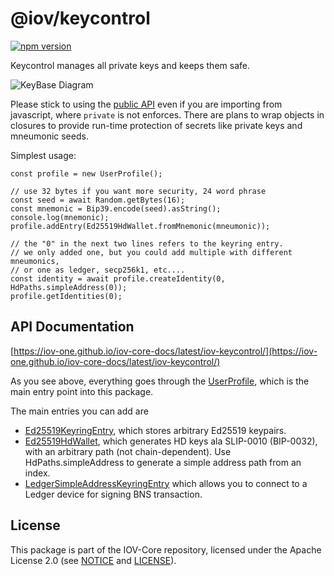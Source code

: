 # @iov/keycontrol

[![npm version](https://img.shields.io/npm/v/@iov/keycontrol.svg)](https://www.npmjs.com/package/@iov/keycontrol)

Keycontrol manages all private keys and keeps them safe.

![KeyBase Diagram](https://raw.githubusercontent.com/iov-one/iov-core/master/docs/KeyBaseDiagram.png)

Please stick to using the [public API](https://iov-one.github.io/iov-core-docs/latest/iov-keycontrol/classes/userprofile.html)
even if you are importing from javascript, where `private` is not enforces. There are plans to wrap
objects in closures to provide run-time protection of secrets like private keys and mneumonic seeds.

Simplest usage:

```
const profile = new UserProfile();

// use 32 bytes if you want more security, 24 word phrase
const seed = await Random.getBytes(16);
const mnemonic = Bip39.encode(seed).asString();
console.log(mnemonic);
profile.addEntry(Ed25519HdWallet.fromMnemonic(mneumonic));

// the "0" in the next two lines refers to the keyring entry.
// we only added one, but you could add multiple with different mneumonics,
// or one as ledger, secp256k1, etc....
const identity = await profile.createIdentity(0, HdPaths.simpleAddress(0));
profile.getIdentities(0);
```

## API Documentation

[https://iov-one.github.io/iov-core-docs/latest/iov-keycontrol/](https://iov-one.github.io/iov-core-docs/latest/iov-keycontrol/)

As you see above, everything goes through the [UserProfile](https://iov-one.github.io/iov-core-docs/latest/iov-keycontrol/classes/userprofile.html),
which is the main entry point into this package.

The main entries you can add are
* [Ed25519KeyringEntry](https://iov-one.github.io/iov-core-docs/latest/iov-keycontrol/classes/ed25519keyringentry.html),
  which stores arbitrary Ed25519 keypairs.
* [Ed25519HdWallet](https://iov-one.github.io/iov-core-docs/latest/iov-keycontrol/classes/ed25519hdwallet.html),
  which generates HD keys ala SLIP-0010 (BIP-0032), with an arbitrary path (not chain-dependent).
  Use HdPaths.simpleAddress to generate a simple address path from an index.
* [LedgerSimpleAddressKeyringEntry](https://iov-one.github.io/iov-core-docs/latest/iov-ledger-bns/classes/ledgersimpleaddresskeyringentry.html)
  which allows you to connect to a Ledger device for signing BNS transaction.

## License

This package is part of the IOV-Core repository, licensed under the Apache License 2.0
(see [NOTICE](https://github.com/iov-one/iov-core/blob/master/NOTICE) and [LICENSE](https://github.com/iov-one/iov-core/blob/master/LICENSE)).
